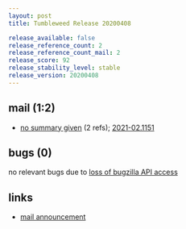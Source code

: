 ```yaml
---
layout: post
title: Tumbleweed Release 20200408

release_available: false
release_reference_count: 2
release_reference_count_mail: 2
release_score: 92
release_stability_level: stable
release_version: 20200408
---
```


## mail (1:2)

- [no summary given](https://github.com/boombatower/tumbleweed-review/issues/10) (2 refs); [2021-02.1151](https://github.com/boombatower/tumbleweed-review/issues/10)

## bugs (0)

<!--more-->

no relevant bugs due to [loss of bugzilla API access](https://bugzilla.opensuse.org/show_bug.cgi?id=1157722)



## links

- [mail announcement](https://github.com/boombatower/tumbleweed-review/issues/10)
